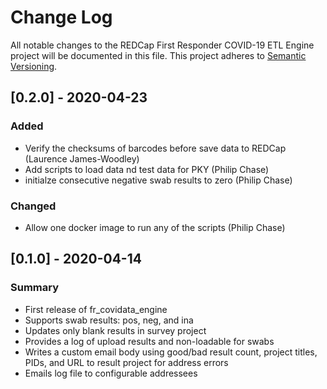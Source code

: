 # Change Log
All notable changes to the REDCap First Responder COVID-19 ETL Engine project will be documented in this file.
This project adheres to [Semantic Versioning](http://semver.org/).

## [0.2.0] - 2020-04-23
### Added
 - Verify the checksums of barcodes before save data to REDCap (Laurence James-Woodley)
 - Add scripts to load data nd test data for PKY (Philip Chase)
 - initialze consecutive negative swab results to zero (Philip Chase)

### Changed
 - Allow one docker image to run any of the scripts (Philip Chase)


## [0.1.0] - 2020-04-14
### Summary
 - First release of fr_covidata_engine
 - Supports swab results: pos, neg, and ina
 - Updates only blank results in survey project
 - Provides a log of upload results and non-loadable for swabs
 - Writes a custom email body using good/bad result count, project titles, PIDs, and URL to result project for address errors
 - Emails log file to configurable addressees
